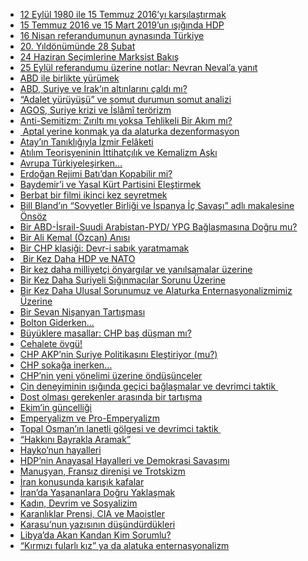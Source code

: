 - <a href="12-eylul-1980-ile-15-temmuz-2016yi-karsilastirmak.pdf">12 Eylül 1980 ile 15 Temmuz 2016’yı karşılaştırmak</a>
- <a href="15-temmuz-2016-ve-15-mart-2019un-isiginda-hdp.pdf">15 Temmuz 2016 ve 15 Mart 2019’un ışığında HDP</a>
- <a href="16-nisan-referandumunun-aynasinda-turkiye.pdf">16 Nisan referandumunun aynasında Türkiye</a>
- <a href="20-yildonumunde-28-subat.pdf">20. Yıldönümünde 28 Şubat</a>
- <a href="24-haziran-secimlerine-marksist-bakis.pdf">24 Haziran Seçimlerine Marksist Bakış</a>
- <a href="25-eylul-referandumu-uzerine-notlar-nevran-nevala-yanit.pdf">25 Eylül referandumu üzerine notlar: Nevran Neval’a yanıt</a>
- <a href="abd-ile-birlikte-yurumek.pdf">ABD ile birlikte yürümek</a>
- <a href="abd-suriye-ve-irakin-altinlarini-caldi-mi?.pdf">ABD, Suriye ve Irak’ın altınlarını çaldı mı?</a>
- <a href="adalet-yuruyusu-ve-somut-durumun-somut-analizi.pdf">“Adalet yürüyüşü” ve somut durumun somut analizi</a>
- <a href="agos-suriye-krizi-ve-islami-terorizm.pdf">AGOS, Suriye krizi ve İslâmî terörizm</a>
- <a href="anti-semitizm-zirilti-mi-yoksa-tehlikeli-bir-akim-mi?.pdf">Anti-Semitizm: Zırıltı mı yoksa Tehlikeli Bir Akım mı?</a>
- <a href="aptal-yerine-konmak-ya-da-alaturka-dezenformasyon.pdf"> Aptal yerine konmak ya da alaturka dezenformasyon</a>
- <a href="atayin-tanikligiyla-izmir-felaketi.pdf">Atay’ın Tanıklığıyla İzmir Felâketi</a>
- <a href="atilim-teorisyeninin-ittihatcilik-ve-kemalizm-aski.pdf">Atılım Teorisyeninin İttihatçılık ve Kemalizm Aşkı</a>
- <a href="avrupa-turkiyelesirken.pdf">Avrupa Türkiyeleşirken…</a>
- <a href="erdogan-rejimi-batidan-kopabilir-mi?.pdf">Erdoğan Rejimi Batı’dan Kopabilir mi?</a>
- <a href="baydemiri-ve-yasal-kurt-partisini-elestirmek.pdf">Baydemir’i ve Yasal Kürt Partisini Eleştirmek</a>
- <a href="berbat-bir-filmi-ikinci-kez-seyretmek.pdf">Berbat bir filmi ikinci kez seyretmek</a>
- <a href="bill-blandin-sovyetler-birligi-ve-ispanya-ic-savasi-adli-makalesine-onsoz.pdf">Bill Bland’ın “Sovyetler Birliği ve İspanya İç Savaşı” adlı makalesine Önsöz</a>
- <a href="bir-abd-israil-suudi-arabistan-pyd-ypg-baglasmasina-dogru-mu?.pdf">Bir ABD-İsrail-Suudi Arabistan-PYD/ YPG Bağlaşmasına Doğru mu?</a>
- <a href="bir-ali-kemal-ozcan-anisi.pdf">Bir Ali Kemal (Özcan) Anısı</a>
- <a href="bir-chp-klasigi-devr-i-sabik-yaratmamak.pdf">Bir CHP klasiği: Devr-i sabık yaratmamak</a>
- <a href="bir-kez-daha-hdp-ve-nato.pdf"> Bir Kez Daha HDP ve NATO</a>
- <a href="bir-kez-daha-milliyetci-onyargilar-ve-yanilsamalar-uzerine.pdf">Bir kez daha milliyetçi önyargılar ve yanılsamalar üzerine</a>
- <a href="bir-kez-daha-suriyeli-siginmacilar-sorunu-uzerine.pdf">Bir Kez Daha Suriyeli Sığınmacılar Sorunu Üzerine</a>
- <a href="bir-kez-daha-ulusal-sorunumuz-ve-alaturka-enternasyonalizmimiz-uzerine.pdf">Bir Kez Daha Ulusal Sorunumuz ve Alaturka Enternasyonalizmimiz Üzerine</a>
- <a href="bir-sevan-nisanyan-tartismasi.pdf">Bir Sevan Nişanyan Tartışması</a>
- <a href="bolton-giderken.pdf">Bolton Giderken…</a>
- <a href="buyuklere-masallar-chp-bas-dusman-mi?.pdf">Büyüklere masallar: CHP baş düşman mı?</a>
- <a href="cehalete-ovgu.pdf">Cehalete övgü!</a>
- <a href="chp-akpnin-suriye-politikasini-elestiriyor-mu?.pdf">CHP AKP’nin Suriye Politikasını Eleştiriyor (mu?)</a>
- <a href="chp-sokaga-inerken.pdf">CHP sokağa inerken…</a>
- <a href="chpnin-yeni-yonelimi-uzerine-ondusunceler.pdf">CHP’nin yeni yönelimi üzerine öndüşünceler</a>
- <a href="cin-deneyiminin-isiginda-gecici-baglasmalar-ve-devrimci-taktik.pdf">Çin deneyiminin ışığında geçici bağlaşmalar ve devrimci taktik </a>
- <a href="dost-olmasi-gerekenler-arasinda-bir-tartisma.pdf">Dost olması gerekenler arasında bir tartışma</a>
- <a href="ekimin-guncelligi.pdf">Ekim’in güncelliği</a>
- <a href="emperyalizm-ve-pro-emperyalizm.pdf">Emperyalizm ve Pro-Emperyalizm</a>
- <a href="topal-osmanin-lanetli-golgesi-ve-devrimci-taktik.pdf">Topal Osman’ın lanetli gölgesi ve devrimci taktik </a>
- <a href="hakkini-bayrakla-aramak.pdf">“Hakkını Bayrakla Aramak”</a>
- <a href="haykonun-hayalleri.pdf">Hayko’nun hayalleri</a>
- <a href="hdpnin-anayasal-hayalleri-ve-demokrasi-savasimi.pdf">HDP’nin Anayasal Hayalleri ve Demokrasi Savaşımı</a>
- <a href="manusyan-fransiz-direnisi-ve-trotskizm.pdf">Manuşyan, Fransız direnişi ve Trotskizm</a>
- <a href="iran-konusunda-karisik-kafalar.pdf">İran konusunda karışık kafalar</a>
- <a href="iranda-yasananlara-dogru-yaklasmak.pdf">İran’da Yaşananlara Doğru Yaklaşmak</a>
- <a href="kadin-devrim-ve-sosyalizim.pdf">Kadın, Devrim ve Sosyalizim</a>
- <a href="karanliklar-prensi-cia-ve-maoistler.pdf">Karanlıklar Prensi, CIA ve Maoistler</a>
- <a href="karasunun-yazisinin-dusundurdukleri.pdf">Karasu’nun yazısının düşündürdükleri</a>
- <a href="libyada-akan-kandan-kim-sorumlu?.pdf">Libya’da Akan Kandan Kim Sorumlu?</a>
- <a href="kirmizi-fularli-kiz-ya-da-alatuka-enternasyonalizm.pdf">“Kırmızı fularlı kız” ya da alatuka enternasyonalizm</a>
